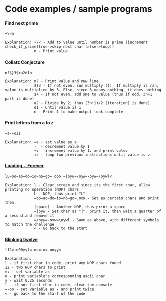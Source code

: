 # Code examples / sample programs

#### Find next prime

    +\<n

    Explanation: +\< - Add to value until number is prime (increment check_if_prime(true->skip next char false->loop))
                 n - Print value

#### Collatz Conjecture

    n?$}3$+a2d1n
    
    Explanation: n? - Print value and new line
                 $}3 - If not even, run multiply (}). If multiply is ran, value is multiplied by 3. Else, since 3 means nothing, it does nothing
                 $+ - If not even, add one to value (thus if odd, 3n+1 part is done)
                 a2 - Divide by 2, thus (3n+1)/2 (iteration) is done)
                 d1 - Until value is 1
                 n - Print 1 to make output look complete

#### Print letters from a to z

    =a-+oiz
    
    Explanation: =a - set value as a
                 -  - decrement value by 1
                 +o - increment value by 1, and print value
                 iz - loop two previous instructions until value is z

#### [Loading... Forever][1]

    lL=oo=ao=do=io=no=go=.ooo =|oyw=/oyw=-oyw=\oywl<
    
    Explanation: l - Clear screen and since its the first char, allow printing no operation (NOP) chars
                 L - NOP, thus print "L"
                 =oo=ao=do=io=no=go=.ooo - Set as certain chars and print them.
                 (space) - Another NOP, thus print a space
                 =|oyw - Set char as "|", print it, then wait a quarter of a second and remove it
                 =/oyw=-oyw=\oywl - Same as above, with different symbols to match the challenge
                 < - Go back to the start

[1]:http://codegolf.stackexchange.com/questions/101289/loading-forever

#### [Blinking twelve][2]

    l12=:o00yyl=-oo=:o=-ooyy<

    Explanation:
    l - if first char in code, print any NOP chars found
    12 - two NOP chars to print
    =: - set variable as :
    o - print variable's corresponding ascii char
    y - wait 0.25 seconds
    l - if not first char in code, clear the console
    =-oo - set variable as - and print twice
    < - go back to the start of the code

[2]:https://codegolf.stackexchange.com/questions/105323/blinking-twelve
